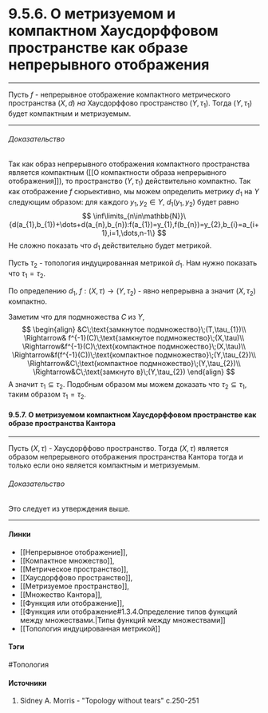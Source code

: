 # 9.5.6. О метризуемом и компактном Хаусдорффовом пространстве как образе непрерывного отображения
***
Пусть $f$ - непрерывное отображение компактного метрического пространства $(X,d)$ *на* Хаусдорффово пространство $(Y,\tau_{1})$. Тогда $(Y,\tau_{1})$ будет компактным и метризуемым.
***
###### Доказательство
Так как образ непрерывного отображения компактного пространства является компактным ([[О компактности образа непрерывного отображения]]), то пространство $(Y,\tau_{1})$ действительно компактно. Так как отображение $f$ сюрьективно, мы можем определить метрику $d_{1}$ на $Y$ следующим образом: для каждого $y_{1},y_{2}\in Y$, $d_{1}(y_{1},y_{2})$ будет равно
$$
\inf\limits_{n\in\mathbb{N}}\{d(a_{1},b_{1})+\dots+d(a_{n},b_{n}):f(a_{1})=y_{1},f(b_{n})=y_{2},b_{i}=a_{i+1},i=1,\dots,n-1\}
$$
Не сложно показать что $d_{1}$ действительно будет метрикой.

Пусть $\tau_{2}$ - топология индуцированная метрикой $d_{1}$. Нам нужно показать что $\tau_{1}=\tau_{2}$.

По определению $d_{1}$, $f:(X,\tau)\to(Y,\tau_{2})$ - явно непрерывна а значит $(X,\tau_{2})$ компактно.

Заметим что для подмножества $C$ из $Y$,
$$
\begin{align}
&C\;\text{замкнутое подмножество}\;(T,\tau_{1})\\
\Rightarrow& f^{-1}(C)\;\text{замкнутое подмножество}\;(X,\tau)\\
\Rightarrow&f^{-1}(C)\;\text{компактное подмножество}\;(X,\tau)\\
\Rightarrow&f(f^{-1}(C))\;\text{компактное подмножество}\;(Y,\tau_{2})\\
\Rightarrow&C\;\text{компактное подмножество}\;(Y,\tau_{2})\\
\Rightarrow&C\;\text{замкнуто в}\;(Y,\tau_{2}) 
\end{align}
$$
А значит $\tau_{1}\subseteq\tau_{2}$. Подобным образом мы можем доказать что $\tau_{2}\subseteq\tau_{1}$, таким образом $\tau_{1}=\tau_{2}$.
#### 9.5.7. О метризуемом компактном Хаусдорффовом пространстве как образе пространства Кантора
***
Пусть $(X,\tau)$ - Хаусдорффово пространство. Тогда $(X,\tau)$ является образом непрерывного отображения пространства Кантора тогда и только если оно является компактным и метризуемым.
###### Доказательство
Это следует из утверждения выше.
***
#### Линки
- [[Непрерывное отображение]],
- [[Компактное множество]],
- [[Метрическое пространство]],
- [[Хаусдорффово пространство]],
- [[Метризуемое пространство]],
- [[Множество Кантора]],
- [[Функция или отображение]],
- [[Функция или отображение#1.3.4.Определение типов функций между множествами.|Типы функций между множествами]]
- [[Топология индуцированная метрикой]]
#### Тэги
 #Топология 
#### Источники
1. Sidney A. Morris - "Topology without tears" c.250-251